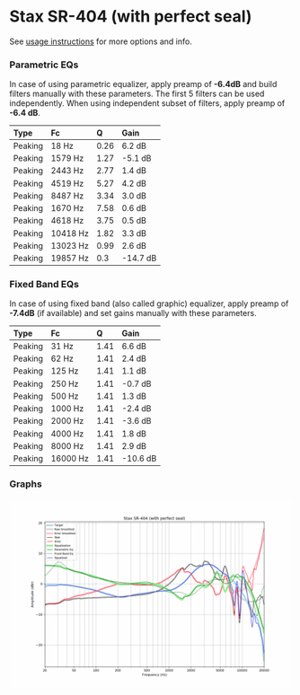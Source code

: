 # Stax SR-404 (with perfect seal)
See [usage instructions](https://github.com/jaakkopasanen/AutoEq#usage) for more options and info.

### Parametric EQs
In case of using parametric equalizer, apply preamp of **-6.4dB** and build filters manually
with these parameters. The first 5 filters can be used independently.
When using independent subset of filters, apply preamp of **-6.4 dB**.

| Type    | Fc       |    Q | Gain     |
|:--------|:---------|:-----|:---------|
| Peaking | 18 Hz    | 0.26 | 6.2 dB   |
| Peaking | 1579 Hz  | 1.27 | -5.1 dB  |
| Peaking | 2443 Hz  | 2.77 | 1.4 dB   |
| Peaking | 4519 Hz  | 5.27 | 4.2 dB   |
| Peaking | 8487 Hz  | 3.34 | 3.0 dB   |
| Peaking | 1670 Hz  | 7.58 | 0.6 dB   |
| Peaking | 4618 Hz  | 3.75 | 0.5 dB   |
| Peaking | 10418 Hz | 1.82 | 3.3 dB   |
| Peaking | 13023 Hz | 0.99 | 2.6 dB   |
| Peaking | 19857 Hz | 0.3  | -14.7 dB |

### Fixed Band EQs
In case of using fixed band (also called graphic) equalizer, apply preamp of **-7.4dB**
(if available) and set gains manually with these parameters.

| Type    | Fc       |    Q | Gain     |
|:--------|:---------|:-----|:---------|
| Peaking | 31 Hz    | 1.41 | 6.6 dB   |
| Peaking | 62 Hz    | 1.41 | 2.4 dB   |
| Peaking | 125 Hz   | 1.41 | 1.1 dB   |
| Peaking | 250 Hz   | 1.41 | -0.7 dB  |
| Peaking | 500 Hz   | 1.41 | 1.3 dB   |
| Peaking | 1000 Hz  | 1.41 | -2.4 dB  |
| Peaking | 2000 Hz  | 1.41 | -3.6 dB  |
| Peaking | 4000 Hz  | 1.41 | 1.8 dB   |
| Peaking | 8000 Hz  | 1.41 | 2.9 dB   |
| Peaking | 16000 Hz | 1.41 | -10.6 dB |

### Graphs
![](./Stax%20SR-404%20(with%20perfect%20seal).png)